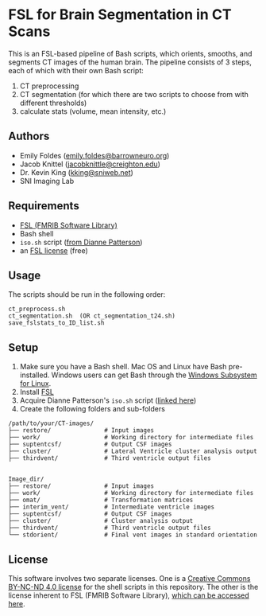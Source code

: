 # FSL for Brain Segmentation in CT Scans

This is an FSL-based pipeline of Bash scripts, which orients, smooths, and segments CT images of the human brain. The pipeline consists of 3 steps, each of which with their own Bash script:
1. CT preprocessing
2. CT segmentation (for which there are two scripts to choose from with different thresholds)
3. calculate stats (volume, mean intensity, etc.)

## Authors

* Emily Foldes (emily.foldes@barrowneuro.org)
* Jacob Knittel (jacobknittle@creighton.edu)
* Dr. Kevin King (kking@sniweb.net)
* SNI Imaging Lab

## Requirements

- [FSL (FMRIB Software Library)](https://fsl.fmrib.ox.ac.uk/fsl/docs/#/install/index)
- Bash shell
- `iso.sh` script ([from Dianne Patterson](https://bitbucket.org/dpat/tools/raw/master/LIBRARY/iso.sh))
- an [FSL license](https://fsl.fmrib.ox.ac.uk/fsl/docs/#/license) (free)

## Usage

The scripts should be run in the following order:
```
ct_preprocess.sh
ct_segmentation.sh  (OR ct_segmentation_t24.sh)
save_fslstats_to_ID_list.sh
```

## Setup

1. Make sure you have a Bash shell. Mac OS and Linux have Bash pre-installed. Windows users can get Bash through the [Windows Subsystem for Linux](https://learn.microsoft.com/en-us/windows/wsl/install).
2. Install [FSL](https://fsl.fmrib.ox.ac.uk/fsl/docs/#/install/index)
3. Acquire Dianne Patterson's `iso.sh` script ([linked here](https://bitbucket.org/dpat/tools/raw/master/LIBRARY/iso.sh))
4. Create the following folders and sub-folders
```
/path/to/your/CT-images/
├── restore/               # Input images
├── work/                  # Working directory for intermediate files
├── suptentcsf/            # Output CSF images
├── cluster/               # Lateral Ventricle cluster analysis output
├── thirdvent/             # Third ventricle output files


Image_dir/
├── restore/               # Input images
├── work/                  # Working directory for intermediate files
├── omat/                  # Transformation matrices
├── interim_vent/          # Intermediate ventricle images
├── suptentcsf/            # Output CSF images
├── cluster/               # Cluster analysis output
├── thirdvent/             # Third ventricle output files
└── stdorient/             # Final vent images in standard orientation

```

## License

This software involves two separate licenses. One is a [Creative Commons BY-NC-ND 4.0 license](https://creativecommons.org/licenses/by-nc-nd/4.0/deed.en) for the shell scripts in this repository. The other is the license inherent to FSL (FMRIB Software Library), [which can be accessed here](https://fsl.fmrib.ox.ac.uk/fsl/docs/#/license).

